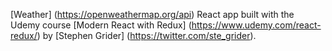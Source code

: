 [Weather] (https://openweathermap.org/api) React app built with the Udemy course [Modern React with Redux] (https://www.udemy.com/react-redux/) by [Stephen Grider] (https://twitter.com/ste_grider).


